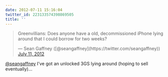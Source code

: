 ```yaml
---
date: 2012-07-11 15:16:04
twitter_id: 223133574398869505
title: ''
---
```


<blockquote class="twitter-tweet"><p lang="en" dir="ltr">Greenvillians: Does anyone have a old, decommissioned iPhone lying around that I could borrow for two weeks?</p>&mdash; Sean Gaffney ([@seangaffney](https://twitter.com/seangaffney)) <a href="https://twitter.com/seangaffney/status/223119645949968385?ref_src=twsrc%5Etfw">July 11, 2012</a></blockquote>
<script async src="https://platform.twitter.com/widgets.js" charset="utf-8"></script>

[@seangaffney](https://twitter.com/seangaffney) I’ve got an unlocked 3GS lying around (hoping to sell eventually)…
